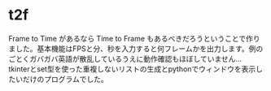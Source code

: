 # t2f
Frame to Time があるなら Time to Frame もあるべきだろうということで作りました。基本機能はFPSと分、秒を入力すると何フレームかを出力します。例のごとくガバガバ英語が散乱しているうえに動作確認もほぼしていません…
tkinterとset型を使った重複しないリストの生成とpythonでウィンドウを表示したいだけのプログラムでした。
